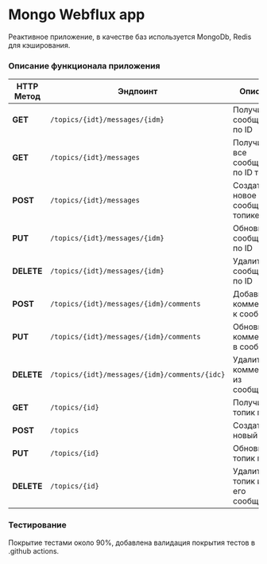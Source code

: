 # Mongo Webflux app

Реактивное приложение, в качестве баз используется MongoDb, Redis для кэширования.

### Описание функционала приложения

| HTTP Метод | Эндпоинт | Описание | Ответ | Контроллер |
|------------|------------|------------|------------|------------|
| **GET** | `/topics/{idt}/messages/{idm}` | Получить сообщение по ID | `Mono<Topic>` | `MessageController` |
| **GET** | `/topics/{idt}/messages` | Получить все сообщения по ID топика | `Flux<Topic>` | `MessageController` |
| **POST** | `/topics/{idt}/messages` | Создать новое сообщение в топике | `Mono<Topic>` | `MessageController` |
| **PUT** | `/topics/{idt}/messages/{idm}` | Обновить сообщение по ID | `Mono<Topic>` | `MessageController` |
| **DELETE** | `/topics/{idt}/messages/{idm}` | Удалить сообщение по ID | `Mono<Void>` | `MessageController` |
| **POST** | `/topics/{idt}/messages/{idm}/comments` | Добавить комментарий к сообщению | `Mono<Topic>` | `MessageController` |
| **PUT** | `/topics/{idt}/messages/{idm}/comments` | Обновить комментарий в сообщении | `Mono<Topic>` | `MessageController` |
| **DELETE** | `/topics/{idt}/messages/{idm}/comments/{idc}` | Удалить комментарий из сообщения | `Mono<Void>` | `MessageController` |
| **GET** | `/topics/{id}` | Получить топик по ID | `Mono<Topic>` | `TopicController` |
| **POST** | `/topics` | Создать новый топик | `Mono<Topic>` | `TopicController` |
| **PUT** | `/topics/{id}` | Обновить топик по ID | `Mono<Topic>` | `TopicController` |
| **DELETE** | `/topics/{id}` | Удалить топик и все его сообщения | `Mono<Void>` | `TopicController` |

### Тестирование
Покрытие тестами около 90%, добавлена валидация покрытия тестов в .github actions.